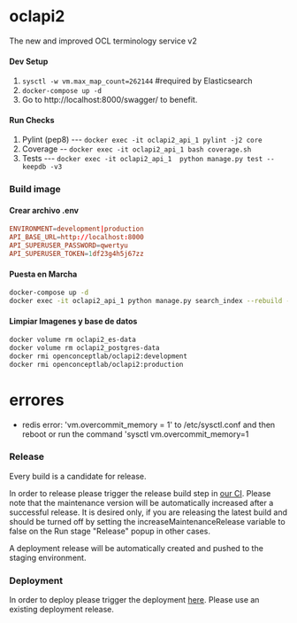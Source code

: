 # oclapi2
The new and improved OCL terminology service v2


#### Dev Setup
1. `sysctl -w vm.max_map_count=262144` #required by Elasticsearch
2. `docker-compose up -d`
3. Go to http://localhost:8000/swagger/ to benefit.

#### Run Checks
1. Pylint (pep8) --- `docker exec -it oclapi2_api_1 pylint -j2 core`
2. Coverage -- `docker exec -it oclapi2_api_1 bash coverage.sh`
2. Tests --- `docker exec -it oclapi2_api_1  python manage.py test --keepdb -v3`

### Build image


#### Crear archivo .env

```conf
ENVIRONMENT=development|production
API_BASE_URL=http://localhost:8000
API_SUPERUSER_PASSWORD=qwertyu
API_SUPERUSER_TOKEN=1df23g4h5j67zz
```

#### Puesta en Marcha

```bash
docker-compose up -d
docker exec -it oclapi2_api_1 python manage.py search_index --rebuild -f --parallel
```

#### Limpiar Imagenes y base de datos

```bash
docker volume rm oclapi2_es-data
docker volume rm oclapi2_postgres-data
docker rmi openconceptlab/oclapi2:development
docker rmi openconceptlab/oclapi2:production
```

# errores

* redis error: 'vm.overcommit_memory = 1' to /etc/sysctl.conf and then reboot or run the command 'sysctl vm.overcommit_memory=1

### Release

Every build is a candidate for release.

In order to release please trigger the release build step in [our CI](https://ci.openmrs.org/browse/OCL-OCLAPI2/latest). Please note
that the maintenance version will be automatically increased after a successful release. It is desired only, if you are releasing the latest build and
should be turned off by setting the increaseMaintenanceRelease variable to false on the Run stage "Release" popup in other cases.

A deployment release will be automatically created and pushed to the staging environment.

### Deployment

In order to deploy please trigger the deployment [here](https://ci.openmrs.org/deploy/viewDeploymentProjectEnvironments.action?id=205619201).
Please use an existing deployment release.
